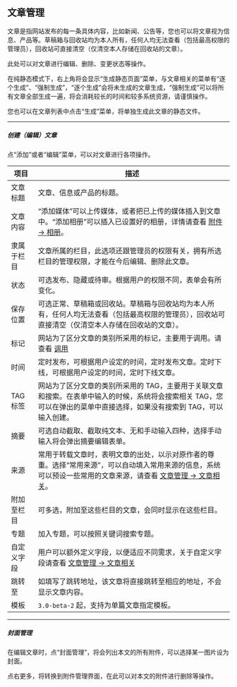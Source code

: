 ## 文章管理

文章是指网站发布的每一条具体内容，比如新闻、公告等，您也可以将文章视为信息、产品等。草稿箱与回收站均为本人所有，任何人均无法查看（包括最高权限的管理员），回收站可直接清空（仅清空本人存储在回收站的文章）。

此处可以对文章进行编辑、删除、变更状态等操作。

在纯静态模式下，右上角将会显示“生成静态页面”菜单，与文章相关的菜单有“逐个生成”、“强制生成”，“逐个生成”会将未生成的文章生成，“强制生成”可以将所有文章全部生成一遍，将会消耗较长的时间和较多系统资源，请谨慎操作。

您也可以在文章列表中点击“生成”菜单，将单独生成此文章的静态文件。

----------

##### 创建（编辑）文章

点“添加”或者“编辑”菜单，可以对文章进行各项操作。

| 项目 | 描述 |
| - | - |
| 文章标题 | 文章、信息或产品的标题。 |
| 文章内容 | “添加媒体”可以上传媒体，或者把已上传的媒体插入到文章中。“添加相册”可以插入已设置好的相册，详情请查看 [附件 -> 相册](attach_album.md)。 |
| 隶属于栏目 | 文章所属的栏目，此选项还跟管理员的权限有关，拥有所选栏目的管理权限，才能在今后编辑、删除此文章。 |
| 状态 | 可选发布、隐藏或待审。根据用户的权限不同，表单会有所变化。 |
| 保存位置 | 可选正常、草稿箱或回收站。草稿箱与回收站均为本人所有，任何人均无法查看（包括最高权限的管理员），回收站可直接清空（仅清空本人存储在回收站的文章）。 |
| 标记 | 网站为了区分文章的类别所采用的标记，主要用于调用。请查看 [调用](call.md) |
| 时间 | 定时发布，可根据用户设定的时间，定时发布文章。定时下线，可根据用户设定的时间，定时下线文章。 |
| TAG 标签 | 网站为了区分文章的类别所采用的 TAG，主要用于关联文章和搜索。在表单中输入的时候，系统将会搜索相关 TAG，您可以在弹出的菜单中直接选择，如果没有搜索到 TAG，可以输入创建。 |
| 摘要 | 可选自动截取、截取纯文本、无和手动输入四种，选择手动输入将会弹出摘要编辑表单。 |
| 来源 | 常用于转载文章时，表明文章的出处，以示对原作者的尊重。选择“常用来源”，可以自动填入常用来源的信息，系统可以预设一些常用的文章来源，请查看 [文章管理 -> 文章相关](article_relation.md#source)。 |
| 附加至栏目 | 可多选，附加至这些栏目的文章，会同时显示在这些栏目。 |
| 专题 | 加入专题，可以按照关键词搜索专题。 |
| 自定义字段 | 用户可以额外定义字段，以便适应不同需求，关于自定义字段请查看 [文章管理 -> 文章相关](article_relation.md#custom) |
| 跳转至 | 如填写了跳转地址，该文章将直接跳转至相应的地址，不会显示文章内容。 |
| 模板 | `3.0-beta-2` 起，支持为单篇文章指定模板。|

----------

##### 封面管理

在编辑文章时，点“封面管理”，将会列出本文的所有附件，可以选择某一图片设为封面。

点右更多，将转换到附件管理界面，在此可以对本文的附件进行删除等操作。
